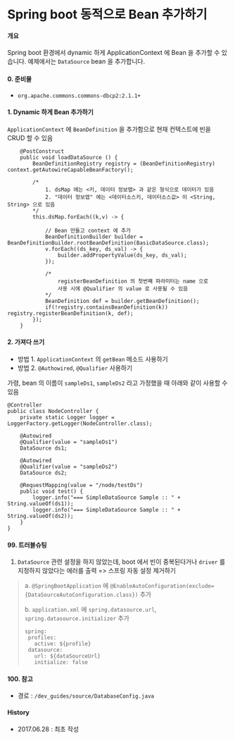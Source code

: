 # Spring boot 동적으로 Bean 추가하기

#### 개요
Spring boot 환경에서 dynamic 하게 ApplicationContext 에 Bean 을 추가할 수 있습니다. 예제에서는 `DataSource` bean 을 추가합니다.

#### 0. 준비물
- `org.apache.commons.commons-dbcp2:2.1.1+`


#### 1. Dynamic 하게 Bean 추가하기 

`ApplicationContext` 에 `BeanDefinition` 을 추가함으로 현재 컨텍스트에  빈을 CRUD 할 수 있음

```
    @PostConstruct
    public void loadDataSource () {
        BeanDefinitionRegistry registry = (BeanDefinitionRegistry)  context.getAutowireCapableBeanFactory();

        /* 
        	1. dsMap 에는 <키, 데이터 정보맵> 과 같은 형식으로 데이터가 있음
            2. "데이터 정보맵" 에는 <데이터소스키, 데이터소스값> 이 <String, String> 으로 있음 
        */
        this.dsMap.forEach((k,v) -> {

            // Bean 만들고 context 에 추가
            BeanDefinitionBuilder builder = BeanDefinitionBuilder.rootBeanDefinition(BasicDataSource.class);
            v.forEach((ds_key, ds_val) -> {
                builder.addPropertyValue(ds_key, ds_val);
            });
            
			/* 
            	registerBeanDefinition 의 첫번째 파라미터는 name 으로
                사용 시에 @Qualifier 의 value 로 사용될 수 있음
            */
            BeanDefinition def = builder.getBeanDefinition();
            if(!registry.containsBeanDefinition(k)) registry.registerBeanDefinition(k, def);
        });
    }
```

#### 2. 가져다 쓰기

-  방법 1. `ApplicationContext` 의 `getBean` 메소드 사용하기
-  방법 2. `@Authowired`, `@Qualifier` 사용하기

가령, bean 의 이름이 `sampleDs1`, `sampleDs2` 라고 가정했을 때 아래와 같이 사용할 수 있음

```
@Controller
public class NodeController {
    private static Logger logger = LoggerFactory.getLogger(NodeController.class);

    @Autowired
    @Qualifier(value = "sampleDs1")
    DataSource ds1;

    @Autowired
    @Qualifier(value = "sampleDs2")
    DataSource ds2;

    @RequestMapping(value = "/node/testDs")
    public void test() {
        logger.info("=== SimpleDataSource Sample :: " + String.valueOf(ds1));
        logger.info("=== SimpleDataSource Sample :: " + String.valueOf(ds2));
    }
}
```

#### 99. 트러블슈팅

1. `DataSource` 관련 설정을 하지 않았는데, boot 에서 빈이 중복된다거나 `driver` 를 지정하지 않았다는 에러를 출력 =>  스프링 자동 설정 제거하기
> a. `@SpringBootApplication` 에 `@EnableAutoConfiguration(exclude={DataSourceAutoConfiguration.class})` 추가
> 
> b. `application.xml` 에 `spring.datasource.url`, `spring.datasource.initializer` 추가
> ```
> spring:
>  profiles:
>    active: ${profile}
>  datasource:
>    url: ${dataSourceUrl}
>    initialize: false
> ```

#### 100. 참고
- 경로 : `/dev_guides/source/DatabaseConfig.java`

#### History
- 2017.06.28 : 최초 작성

